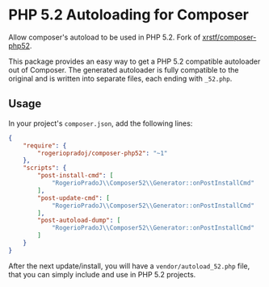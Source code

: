 PHP 5.2 Autoloading for Composer
================================

Allow composer's autoload to be used in PHP 5.2. Fork of [xrstf/composer-php52](https://bitbucket.org/xrstf/composer-php52).

This package provides an easy way to get a PHP 5.2 compatible autoloader out of Composer. The generated autoloader is fully compatible to the original and is written into separate files, each ending with `_52.php`.

Usage
-----

In your project's `composer.json`, add the following lines:

```json
{
    "require": {
        "rogeriopradoj/composer-php52": "~1"
    },
    "scripts": {
        "post-install-cmd": [
            "RogerioPradoJ\\Composer52\\Generator::onPostInstallCmd"
        ],
        "post-update-cmd": [
            "RogerioPradoJ\\Composer52\\Generator::onPostInstallCmd"
        ],
        "post-autoload-dump": [
            "RogerioPradoJ\\Composer52\\Generator::onPostInstallCmd"
        ]
    }
}
```

After the next update/install, you will have a `vendor/autoload_52.php` file, that you can simply include and use in PHP 5.2 projects.
